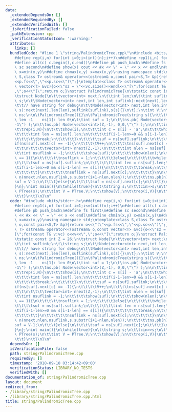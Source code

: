 ```yaml
---
data:
  _extendedDependsOn: []
  _extendedRequiredBy: []
  _extendedVerifiedWith: []
  _isVerificationFailed: false
  _pathExtension: cpp
  _verificationStatusIcon: ':warning:'
  attributes:
    links: []
  bundledCode: "#line 1 \"string/PalindromicTree.cpp\"\n#include <bits/stdc++.h>\n\
    #define rep(i,n) for(int i=0;i<(int)(n);i++)\n#define rep1(i,n) for(int i=1;i<=(int)(n);i++)\n\
    #define all(c) c.begin(),c.end()\n#define pb push_back\n#define fs first\n#define\
    \ sc second\n#define show(x) cout << #x << \" = \" << x << endl\n#define chmin(x,y)\
    \ x=min(x,y)\n#define chmax(x,y) x=max(x,y)\nusing namespace std;\ntemplate<class\
    \ S,class T> ostream& operator<<(ostream& o,const pair<S,T> &p){return o<<\"(\"\
    <<p.fs<<\",\"<<p.sc<<\")\";}\ntemplate<class T> ostream& operator<<(ostream& o,const\
    \ vector<T> &vc){o<<\"sz = \"<<vc.size()<<endl<<\"[\";for(const T& v:vc) o<<v<<\"\
    ,\";o<<\"]\";return o;}\nstruct PalindromicTree{\n\tstatic const int Z = 26;\n\
    \tstruct Node{\n\t\tvector<int> next;\n\t\tint len;\n\t\tint suflink;\n\t\tstring\
    \ s;\n\t\tNode(vector<int> next,int len,int suflink):next(next),len(len),suflink(suflink){}\n\
    \t\t// have string for debug\n\t\tNode(vector<int> next,int len,int suflink,string\
    \ s):next(next),len(len),suflink(suflink),s(s){}\n\t};\n\tint V;\n\tvector<Node>\
    \ ns;\n\n\tPalindromicTree(){}\n\tPalindromicTree(string s){\n\t\tV = 2;\t// ns[0]:\
    \ len -1    ns[1]: len 0\n\t\tint suf = 1;\n\t\tns.pb( Node(vector<int>(Z,-1),-1,0,\"\
    -1\") );\n\t\tns.pb( Node(vector<int>(Z,-1), 0,0,\"\") );\n\n\t\tint N = s.size();\n\
    \t\trep(i,N){\n\t\t\tshow(i);\n\t\t\tint c = s[i] - 'a';\n\t\t\twhile(true){\n\
    \t\t\t\tint len = ns[suf].len;\n\t\t\t\tif(i-1-len>=0 && s[i-1-len] == s[i]){\n\
    \t\t\t\t\tbreak;\n\t\t\t\t}\n\t\t\t\tsuf = ns[suf].suflink;\n\t\t\t}\n\n\t\t\t\
    if(ns[suf].next[c] == -1){\n\t\t\t\tV++;\n\t\t\t\tns[suf].next[c] = V-1;\n\t\t\
    \t\t\n\t\t\t\tvector<int> nnext(Z,-1);\n\t\t\t\tint nlen = ns[suf].len+2;\n\t\t\
    \t\tint nsuflink = -1;\n\t\t\t\tshow(suf);\n\t\t\t\tshow(nlen);\n\t\t\t\tif(nlen\
    \ == 1){\n\t\t\t\t\tnsuflink = 1;\n\t\t\t\t}else{\n\t\t\t\t\twhile(true){\n\t\t\
    \t\t\t\tsuf = ns[suf].suflink;\n\t\t\t\t\t\tint len = ns[suf].len;\n\t\t\t\t\t\
    \tif(i-1-len>=0 && s[i-1-len] == s[i]){\n\t\t\t\t\t\t\tbreak;\n\t\t\t\t\t\t}\n\
    \t\t\t\t\t}\n\t\t\t\t\tnsuflink = ns[suf].next[c];\n\t\t\t\t}\n\n\t\t\t\tNode\
    \ n(nnext,nlen,nsuflink,s.substr(i+1-nlen,nlen));\n\t\t\t\tns.pb(n);\n\t\t\t\t\
    suf = V-1;\n\t\t\t}else{\n\t\t\t\tsuf = ns[suf].next[c];\n\t\t\t}\n\t\t}\n\n\t\
    }\n};\nint main(){\n\twhile(true){\n\t\tstring s;\n\t\tcin>>s;\n\t\tPalindromicTree\
    \ PTree(s);\n\t\tint V = PTree.V;\n\t\tshow(V);\n\t\trep(i,V){\n\t\t\tshow(PTree.ns[i].s);\n\
    \t\t}\n\t}\n}\n"
  code: "#include <bits/stdc++.h>\n#define rep(i,n) for(int i=0;i<(int)(n);i++)\n\
    #define rep1(i,n) for(int i=1;i<=(int)(n);i++)\n#define all(c) c.begin(),c.end()\n\
    #define pb push_back\n#define fs first\n#define sc second\n#define show(x) cout\
    \ << #x << \" = \" << x << endl\n#define chmin(x,y) x=min(x,y)\n#define chmax(x,y)\
    \ x=max(x,y)\nusing namespace std;\ntemplate<class S,class T> ostream& operator<<(ostream&\
    \ o,const pair<S,T> &p){return o<<\"(\"<<p.fs<<\",\"<<p.sc<<\")\";}\ntemplate<class\
    \ T> ostream& operator<<(ostream& o,const vector<T> &vc){o<<\"sz = \"<<vc.size()<<endl<<\"\
    [\";for(const T& v:vc) o<<v<<\",\";o<<\"]\";return o;}\nstruct PalindromicTree{\n\
    \tstatic const int Z = 26;\n\tstruct Node{\n\t\tvector<int> next;\n\t\tint len;\n\
    \t\tint suflink;\n\t\tstring s;\n\t\tNode(vector<int> next,int len,int suflink):next(next),len(len),suflink(suflink){}\n\
    \t\t// have string for debug\n\t\tNode(vector<int> next,int len,int suflink,string\
    \ s):next(next),len(len),suflink(suflink),s(s){}\n\t};\n\tint V;\n\tvector<Node>\
    \ ns;\n\n\tPalindromicTree(){}\n\tPalindromicTree(string s){\n\t\tV = 2;\t// ns[0]:\
    \ len -1    ns[1]: len 0\n\t\tint suf = 1;\n\t\tns.pb( Node(vector<int>(Z,-1),-1,0,\"\
    -1\") );\n\t\tns.pb( Node(vector<int>(Z,-1), 0,0,\"\") );\n\n\t\tint N = s.size();\n\
    \t\trep(i,N){\n\t\t\tshow(i);\n\t\t\tint c = s[i] - 'a';\n\t\t\twhile(true){\n\
    \t\t\t\tint len = ns[suf].len;\n\t\t\t\tif(i-1-len>=0 && s[i-1-len] == s[i]){\n\
    \t\t\t\t\tbreak;\n\t\t\t\t}\n\t\t\t\tsuf = ns[suf].suflink;\n\t\t\t}\n\n\t\t\t\
    if(ns[suf].next[c] == -1){\n\t\t\t\tV++;\n\t\t\t\tns[suf].next[c] = V-1;\n\t\t\
    \t\t\n\t\t\t\tvector<int> nnext(Z,-1);\n\t\t\t\tint nlen = ns[suf].len+2;\n\t\t\
    \t\tint nsuflink = -1;\n\t\t\t\tshow(suf);\n\t\t\t\tshow(nlen);\n\t\t\t\tif(nlen\
    \ == 1){\n\t\t\t\t\tnsuflink = 1;\n\t\t\t\t}else{\n\t\t\t\t\twhile(true){\n\t\t\
    \t\t\t\tsuf = ns[suf].suflink;\n\t\t\t\t\t\tint len = ns[suf].len;\n\t\t\t\t\t\
    \tif(i-1-len>=0 && s[i-1-len] == s[i]){\n\t\t\t\t\t\t\tbreak;\n\t\t\t\t\t\t}\n\
    \t\t\t\t\t}\n\t\t\t\t\tnsuflink = ns[suf].next[c];\n\t\t\t\t}\n\n\t\t\t\tNode\
    \ n(nnext,nlen,nsuflink,s.substr(i+1-nlen,nlen));\n\t\t\t\tns.pb(n);\n\t\t\t\t\
    suf = V-1;\n\t\t\t}else{\n\t\t\t\tsuf = ns[suf].next[c];\n\t\t\t}\n\t\t}\n\n\t\
    }\n};\nint main(){\n\twhile(true){\n\t\tstring s;\n\t\tcin>>s;\n\t\tPalindromicTree\
    \ PTree(s);\n\t\tint V = PTree.V;\n\t\tshow(V);\n\t\trep(i,V){\n\t\t\tshow(PTree.ns[i].s);\n\
    \t\t}\n\t}\n}\n"
  dependsOn: []
  isVerificationFile: false
  path: string/PalindromicTree.cpp
  requiredBy: []
  timestamp: '2018-09-18 03:14:42+09:00'
  verificationStatus: LIBRARY_NO_TESTS
  verifiedWith: []
documentation_of: string/PalindromicTree.cpp
layout: document
redirect_from:
- /library/string/PalindromicTree.cpp
- /library/string/PalindromicTree.cpp.html
title: string/PalindromicTree.cpp
---
```

